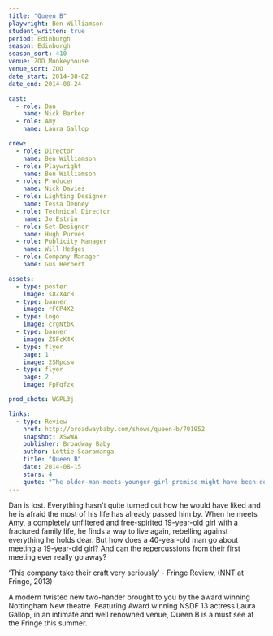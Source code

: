 ```yaml
---
title: "Queen B"
playwright: Ben Williamson
student_written: true
period: Edinburgh
season: Edinburgh
season_sort: 410
venue: ZOO Monkeyhouse
venue_sort: ZOO
date_start: 2014-08-02
date_end: 2014-08-24

cast:
  - role: Dan
    name: Nick Barker
  - role: Amy
    name: Laura Gallop

crew:
  - role: Director
    name: Ben Williamson
  - role: Playwright
    name: Ben Williamson
  - role: Producer
    name: Nick Davies
  - role: Lighting Designer
    name: Tessa Denney
  - role: Technical Director
    name: Jo Estrin
  - role: Set Designer
    name: Hugh Purves
  - role: Publicity Manager
    name: Will Hedges
  - role: Company Manager
    name: Gus Herbert

assets:
  - type: poster
    image: s8ZX4c8
  - type: banner
    image: rFCP4X2
  - type: logo
    image: crgNtbK
  - type: banner
    image: ZSFcK4X
  - type: flyer
    page: 1
    image: 2SNpcsw
  - type: flyer
    page: 2
    image: FpFqfzx

prod_shots: WGPL3j

links:
  - type: Review
    href: http://broadwaybaby.com/shows/queen-b/701952
    snapshot: XSwWA
    publisher: Broadway Baby 
    author: Lottie Scaramanga
    title: "Queen B"
    date: 2014-08-15
    stars: 4
    quote: "The older-man-meets-younger-girl premise might have been done - and done well - with 'An Education', but with its delicate narrative, Nottingham New Theatre's 'Queen B' shows that there is more to explore on the topic. "
---
```


Dan is lost. Everything hasn't quite turned out how he would have liked and he is afraid the most of his life has already passed him by. When he meets Amy, a completely unfiltered and free-spirited 19-year-old girl with a fractured family life, he finds a way to live again, rebelling against everything he holds dear. But how does a 40-year-old man go about meeting a 19-year-old girl? And can the repercussions from their first meeting ever really go away?

‘This company take their craft very seriously’ - Fringe Review, (NNT at Fringe, 2013)

A modern twisted new two-hander brought to you by the award winning Nottingham New theatre. Featuring Award winning NSDF 13 actress Laura Gallop, in an intimate and well renowned venue, Queen B is a must see at the Fringe this summer.
